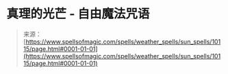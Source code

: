 <!--yml

category: 未分类

日期：2024-06-12 18:46:44

-->

# 真理的光芒 - 自由魔法咒语

> 来源：[https://www.spellsofmagic.com/spells/weather_spells/sun_spells/10115/page.html#0001-01-01](https://www.spellsofmagic.com/spells/weather_spells/sun_spells/10115/page.html#0001-01-01)
